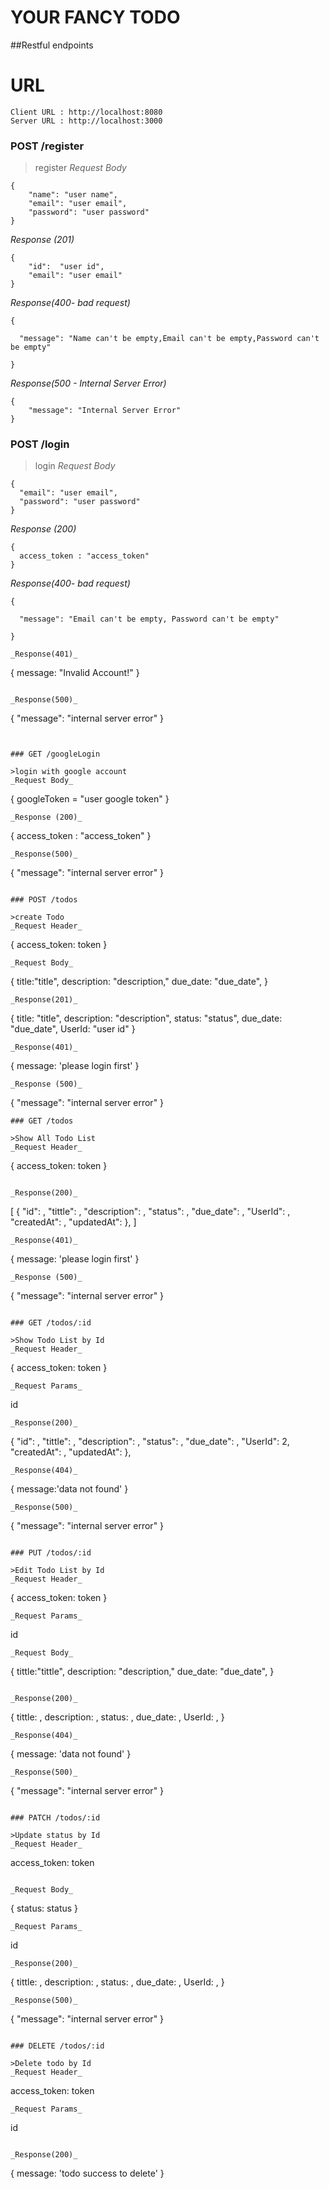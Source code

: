 # YOUR FANCY TODO

##Restful endpoints
<!-- --- -->
# URL
```
Client URL : http://localhost:8080
Server URL : http://localhost:3000
```

### POST /register

>register
_Request Body_
```
{
    "name": "user name",
    "email": "user email",
    "password": "user password"
}
```
_Response (201)_
```
{
    "id":  "user id",
    "email": "user email"
}
```

_Response(400- bad request)_
```
{

  "message": "Name can't be empty,Email can't be empty,Password can't be empty"

}
```

_Response(500 - Internal Server Error)_
```
{
    "message": "Internal Server Error"
}
```


### POST /login

>login
_Request Body_
```
{
  "email": "user email",
  "password": "user password" 
}
```
_Response (200)_
```
{
  access_token : "access_token"
}
```
_Response(400- bad request)_
```
{

  "message": "Email can't be empty, Password can't be empty"

}

_Response(401)_
```
{
    message: "Invalid Account!"
}
```

_Response(500)_
```
{
    "message": "internal server error"
}
```


### GET /googleLogin

>login with google account
_Request Body_
```
{
  googleToken = "user google token"
}
```
_Response (200)_
```
{
  access_token : "access_token"
}
```
_Response(500)_
```
{
    "message": "internal server error"
}
```

### POST /todos

>create Todo
_Request Header_
```
{
  access_token: token
}
```
_Request Body_
```
{
    title:"title",
    description: "description,"
    due_date: "due_date",
}
```
_Response(201)_
```
{
  title: "title",
  description: "description",
  status: "status",
  due_date: "due_date",
  UserId: "user id"
}
```
_Response(401)_
```
{
  message: 'please login first'
}
```
_Response (500)_
```
{
  "message": "internal server error"
}
```
### GET /todos

>Show All Todo List
_Request Header_
```
{
  access_token: token
}
```

_Response(200)_
```
[
     {
        "id": ,
        "tittle": ,
        "description": ,
        "status": ,
        "due_date": ,
        "UserId": ,
        "createdAt": ,
        "updatedAt": 
    },
]
```
_Response(401)_
```
{
  message: 'please login first'
}
```
_Response (500)_
```
{
  "message": "internal server error"
}
```

### GET /todos/:id

>Show Todo List by Id
_Request Header_
```
{
  access_token: token
}
```
_Request Params_
```
  id
```
_Response(200)_
```
{
  "id": ,
  "tittle": ,
  "description": ,
  "status": ,
  "due_date": ,
  "UserId": 2,
  "createdAt": ,
  "updatedAt": 
},
```
_Response(404)_
```
{
    message:'data not found'
}
```
_Response(500)_
```
{
  "message": "internal server error"
}
```

### PUT /todos/:id

>Edit Todo List by Id
_Request Header_
```
{
  access_token: token
}
```
_Request Params_
```
  id
```
_Request Body_
```
{
    tittle:"tittle",
    description: "description,"
    due_date: "due_date",
}
```

_Response(200)_
```
{
    tittle: ,
    description: ,
    status: ,
    due_date: ,
    UserId: ,
}
```
_Response(404)_
```
{
   message: 'data not found'
}
```
_Response(500)_
```
{
  "message": "internal server error"
}
```

### PATCH /todos/:id

>Update status by Id
_Request Header_
```
 access_token: token
```

_Request Body_
```
{
    status: status
}
```
_Request Params_
```
  id
```
_Response(200)_
```
{
    tittle: ,
    description: ,
    status: ,
    due_date: ,
    UserId: ,
}

```
_Response(500)_
```
{
  "message": "internal server error"
}
```

### DELETE /todos/:id

>Delete todo by Id
_Request Header_
```
 access_token: token
```
_Request Params_
```
  id
```

_Response(200)_
```
{
  message: 'todo success to delete'
}
```
